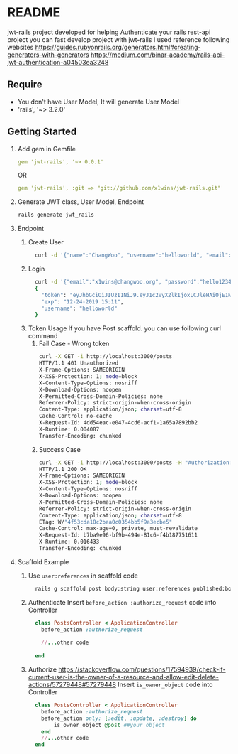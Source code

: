 # README
jwt-rails project developed for helping Authenticate your rails rest-api project
you can fast develop project with jwt-rails
I used reference following websites
https://guides.rubyonrails.org/generators.html#creating-generators-with-generators
https://medium.com/binar-academy/rails-api-jwt-authentication-a04503ea3248

## Require
* You don't have User Model, It will generate User Model
* 'rails', '~> 3.2.0'

## Getting Started
1. Add gem in Gemfile
    ```yaml
    gem 'jwt-rails', '~> 0.0.1'
    ```
    OR
    ```yaml
    gem 'jwt-rails', :git => "git://github.com/x1wins/jwt-rails.git"
    ```

2. Generate JWT class, User Model, Endpoint
    ```bash
    rails generate jwt_rails
    ```

3. Endpoint
    1. Create User
        ```bash
          curl -d '{"name":"ChangWoo", "username":"helloworld", "email":"x1wins@changwoo.org", "password":"hello1234", "password_confirmation":"hello1234"}' -H "Content-Type: application/json" -X POST -i http://localhost:3000/users
        ```
    2. Login
        ```bash
          curl -d '{"email":"x1wins@changwoo.org", "password":"hello1234"}' -H "Content-Type: application/json" -X POST http://localhost:3000/auth/login | jq
          {
            "token": "eyJhbGciOiJIUzI1NiJ9.eyJ1c2VyX2lkIjoxLCJleHAiOjE1NzcyMjkwOTl9.an-cp7gWzEuufwvWPo3SFXzpxL_G1wvNpm6g7W_gdQU",
            "exp": "12-24-2019 15:11",
            "username": "helloworld"
          }
        ```
    3. Token Usage
        If you have Post scaffold. you can use following curl command 
        1. Fail Case - Wrong token
            ```bash
            curl -X GET -i http://localhost:3000/posts
            HTTP/1.1 401 Unauthorized
            X-Frame-Options: SAMEORIGIN
            X-XSS-Protection: 1; mode=block
            X-Content-Type-Options: nosniff
            X-Download-Options: noopen
            X-Permitted-Cross-Domain-Policies: none
            Referrer-Policy: strict-origin-when-cross-origin
            Content-Type: application/json; charset=utf-8
            Cache-Control: no-cache
            X-Request-Id: 4dd54eac-e047-4cd6-acf1-1a65a7892bb2
            X-Runtime: 0.004087
            Transfer-Encoding: chunked
            ```
        2. Success Case
            ```bash
            curl -X GET -i http://localhost:3000/posts -H "Authorization: Bearer eyJhbGciOiJIUzI1NiJ9.eyJ1c2VyX2lkIjoxLCJleHAiOjE1NzcyMjkwOTl9.an-cp7gWzEuufwvWPo3SFXzpxL_G1wvNpm6g7W_gdQU"
            HTTP/1.1 200 OK
            X-Frame-Options: SAMEORIGIN
            X-XSS-Protection: 1; mode=block
            X-Content-Type-Options: nosniff
            X-Download-Options: noopen
            X-Permitted-Cross-Domain-Policies: none
            Referrer-Policy: strict-origin-when-cross-origin
            Content-Type: application/json; charset=utf-8
            ETag: W/"4f53cda18c2baa0c0354bb5f9a3ecbe5"
            Cache-Control: max-age=0, private, must-revalidate
            X-Request-Id: b7ba9e96-bf9b-494e-81c6-f4b187751611
            X-Runtime: 0.016433
            Transfer-Encoding: chunked
            ```
    
4. Scaffold Example 
    1. Use ```user:references``` in scaffold code 
        ```bash
          rails g scaffold post body:string user:references published:boolean
        ```
    2. Authenticate 
        Insert ```before_action :authorize_request``` code into Controller
        ```ruby
          class PostsController < ApplicationController
            before_action :authorize_request
            
            //...other code
            
          end
        ```
    3. Authorize
        https://stackoverflow.com/questions/17594939/check-if-current-user-is-the-owner-of-a-resource-and-allow-edit-delete-actions/57279448#57279448
        Insert ```is_owner_object``` code into Controller
        ```ruby
          class PostsController < ApplicationController
            before_action :authorize_request
            before_action only: [:edit, :update, :destroy] do
                is_owner_object @post ##your object
            end
            //...other code
          end
        ```